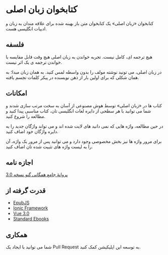
# کتابخوان زبان اصلی

کتابخوان «زبان اصلی» یک کتابخوان متن باز بهینه شده برای علاقه مندان به زبان و ادبیات انگلیسی هست.

## فلسفه

هیچ ترجمه ای، کامل نیست. تجربه خواندن به زبان اصلی هیچ وقت قابل مقایسه با خواندن ترجمه ی یک اثر نیست.

در زبان اصلی، می تونید نوشته مولف را بدون واسطه لمس کنید.
به همان زبان مبدا؛ به همان شکلی که برای اولین بار از ذهن نویسنده در پیکر کلمات تجسم یافته.

## امکانات

کتاب ها در «زبان اصلی» توسط هوش مصنوعی از آسان به سخت مرتب سازی شدند و شما می توانید با هر سطحی از دایره لغات انگلیسی تان، کتاب مناسبی پیدا کنید و مطالعه را شروع کنید.

در حین مطالعه، واژه هایی که نمی دانید های لایت شده اند و می تواند واژگان جدید را به دایره واژگان خود اضاف کنید.

برای مرور واژه ها نیز بخش مخصوصی وجود دارد و می توانید پس از مرور یک واژه، آن را به لیست واژه های تثبیت شده تان اضاف کنید.

## اجازه نامه

[پروانهٔ جامع همگانی گنو نسخه 3.0](LICENSE.md)

## قدرت گرفته از

* [EpubJS](https://github.com/futurepress/epub.js/)
* [Ionic Framework](https://ionicframework.com/)
* [Vue 3.0](https://vuejs.org/)
* [Standard Ebooks](https://standardebooks.org/)

## همکاری

شما می توانید با ایجاد یک Pull Request به توسعه این اپلیکیشن کمک کنید.